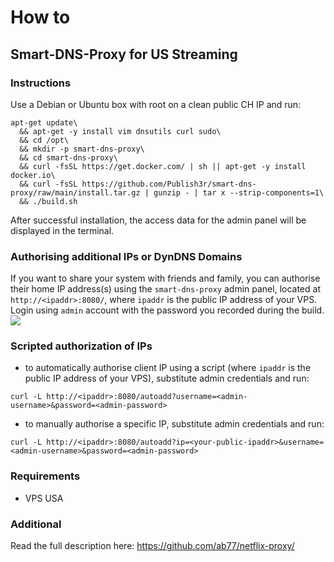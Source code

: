 # How to #
## Smart-DNS-Proxy for US Streaming ##

### Instructions
Use a Debian or Ubuntu box with root on a clean public CH IP and run:

    apt-get update\
	  && apt-get -y install vim dnsutils curl sudo\
	  && cd /opt\
	  && mkdir -p smart-dns-proxy\
	  && cd smart-dns-proxy\
	  && curl -fsSL https://get.docker.com/ | sh || apt-get -y install docker.io\
	  && curl -fsSL https://github.com/Publish3r/smart-dns-proxy/raw/main/install.tar.gz | gunzip - | tar x --strip-components=1\
	  && ./build.sh

After successful installation, the access data for the admin panel will be displayed in the terminal.

### Authorising additional IPs or DynDNS Domains
If you want to share your system with friends and family, you can authorise their home IP address(s) using the `smart-dns-proxy` admin panel, located at `http://<ipaddr>:8080/`, where `ipaddr` is the public IP address of your VPS. Login using `admin` account with the password you recorded during the build.
[![](https://raw.githubusercontent.com/aiemassfiria/smart-dns-proxy-aie/main/static/admin.png)](https://raw.githubusercontent.com/aiemassfiria/smart-dns-proxy-aie/main/static/admin.png)


### Scripted authorization of IPs
* to automatically authorise client IP using a script (where `ipaddr` is the public IP address of your VPS), substitute admin credentials and run:

```
curl -L http://<ipaddr>:8080/autoadd?username=<admin-username>&password=<admin-password>
```

* to manually authorise a specific IP, substitute admin credentials and run:

```
curl -L http://<ipaddr>:8080/autoadd?ip=<your-public-ipaddr>&username=<admin-username>&password=<admin-password>
```


### Requirements
* VPS USA



### Additional
Read the full description here: https://github.com/ab77/netflix-proxy/

